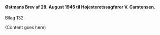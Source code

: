 #### Østmans Brev af 28. August 1945 til Højesteretssagfører V. Carstensen.

Bilag 132.

(Content goes here)
